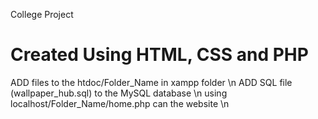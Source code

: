 College Project 
# Created Using HTML, CSS and PHP
ADD files to the htdoc/Folder_Name in xampp folder \n
ADD SQL file (wallpaper_hub.sql) to the MySQL database \n
using localhost/Folder_Name/home.php can the website \n
